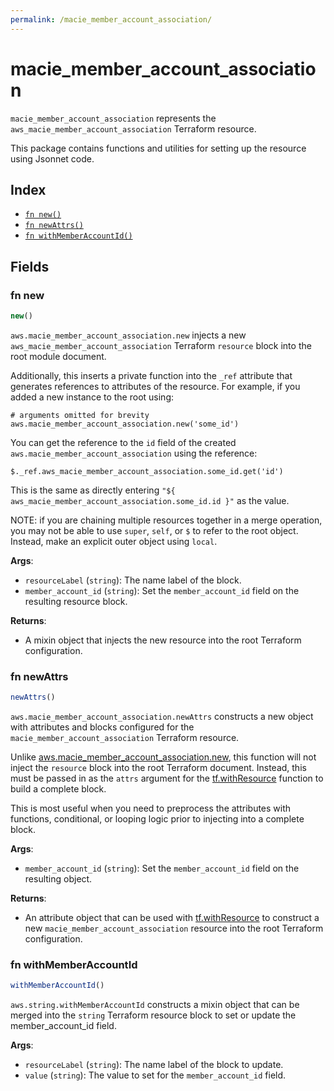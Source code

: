 ```yaml
---
permalink: /macie_member_account_association/
---
```


# macie_member_account_association

`macie_member_account_association` represents the `aws_macie_member_account_association` Terraform resource.



This package contains functions and utilities for setting up the resource using Jsonnet code.


## Index

* [`fn new()`](#fn-new)
* [`fn newAttrs()`](#fn-newattrs)
* [`fn withMemberAccountId()`](#fn-withmemberaccountid)

## Fields

### fn new

```ts
new()
```


`aws.macie_member_account_association.new` injects a new `aws_macie_member_account_association` Terraform `resource`
block into the root module document.

Additionally, this inserts a private function into the `_ref` attribute that generates references to attributes of the
resource. For example, if you added a new instance to the root using:

    # arguments omitted for brevity
    aws.macie_member_account_association.new('some_id')

You can get the reference to the `id` field of the created `aws.macie_member_account_association` using the reference:

    $._ref.aws_macie_member_account_association.some_id.get('id')

This is the same as directly entering `"${ aws_macie_member_account_association.some_id.id }"` as the value.

NOTE: if you are chaining multiple resources together in a merge operation, you may not be able to use `super`, `self`,
or `$` to refer to the root object. Instead, make an explicit outer object using `local`.

**Args**:
  - `resourceLabel` (`string`): The name label of the block.
  - `member_account_id` (`string`): Set the `member_account_id` field on the resulting resource block.

**Returns**:
- A mixin object that injects the new resource into the root Terraform configuration.


### fn newAttrs

```ts
newAttrs()
```


`aws.macie_member_account_association.newAttrs` constructs a new object with attributes and blocks configured for the `macie_member_account_association`
Terraform resource.

Unlike [aws.macie_member_account_association.new](#fn-new), this function will not inject the `resource`
block into the root Terraform document. Instead, this must be passed in as the `attrs` argument for the
[tf.withResource](https://github.com/tf-libsonnet/core/tree/main/docs#fn-withresource) function to build a complete block.

This is most useful when you need to preprocess the attributes with functions, conditional, or looping logic prior to
injecting into a complete block.

**Args**:
  - `member_account_id` (`string`): Set the `member_account_id` field on the resulting object.

**Returns**:
  - An attribute object that can be used with [tf.withResource](https://github.com/tf-libsonnet/core/tree/main/docs#fn-withresource) to construct a new `macie_member_account_association` resource into the root Terraform configuration.


### fn withMemberAccountId

```ts
withMemberAccountId()
```

`aws.string.withMemberAccountId` constructs a mixin object that can be merged into the `string`
Terraform resource block to set or update the member_account_id field.



**Args**:
  - `resourceLabel` (`string`): The name label of the block to update.
  - `value` (`string`): The value to set for the `member_account_id` field.
